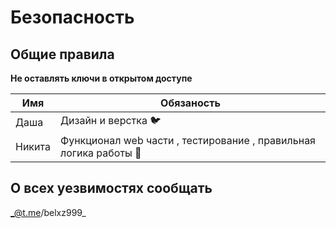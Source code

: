 # Безопасность

## Общие правила

**Не оставлять ключи в открытом доступе**


| Имя | Обязаность         |
| ------- | ------------------ |
| Даша  |Дизайн и верстка 🐦 |
| Никита   | Функционал web части , тестирование , правильная логика работы     🦾       |

## О всех уезвимостях сообщать

_@t.me/belxz999_
